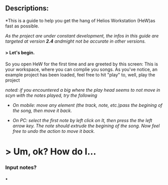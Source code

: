 <p align="center">

<h2/>Descriptions:</h2>
*This is a guide to help you get the hang of
 Helios Workstation (HeW)as fast as possible.

<i>As the project are under constant 
development, the infos in this guide are 
targeted at version <b>2.4</b> andmight 
not be accurate in other versions.
</i>

<h4>> Let's begin.</h4>
<p1>
So you open HeW for the first time and are 
greeted by this screen:
<!--insert screen here-->
This is your workspace, where you can complie 
you songs. 
<!--insert screenn w explainations-->
As you've notice, an example project has been 
loaded, feel free to hit "play" to, well, play 
the project

<i> noted: if you encountered a big where the 
play head seems to not move in scyn with the 
notes played, try the following

* On mobile: move any element (the track, note, 
etc.)pass the begining of the song, then move
it back.

* On PC: select the first note by left click 
on It, then press the the left arrow key. The 
note should extrude the begining of the song.
Now feel free to undo the action to move it 
back.</i>
<h1>> Um, ok? How do I...</h1>

<h3> Input notes?</h3>
• 



